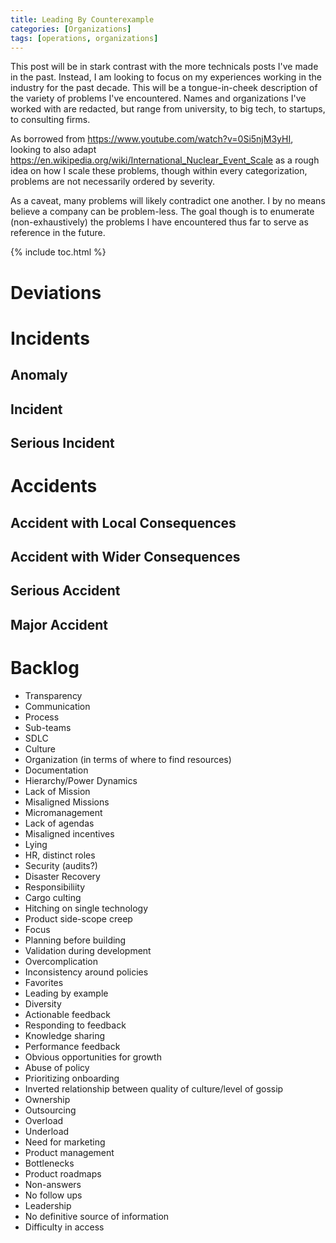 ```yaml
---
title: Leading By Counterexample
categories: [Organizations]
tags: [operations, organizations]
---
```


This post will be in stark contrast with the more technicals posts I've made in the past. Instead, I am looking to focus on my experiences working in the industry for the past decade. This will be a tongue-in-cheek description of the variety of problems I've encountered. Names and organizations I've worked with are redacted, but range from university, to big tech, to startups, to consulting firms.

As borrowed from https://www.youtube.com/watch?v=0Si5njM3yHI, looking to also adapt https://en.wikipedia.org/wiki/International_Nuclear_Event_Scale as a rough idea on how I scale these problems, though within every categorization, problems are not necessarily ordered by severity.

As a caveat, many problems will likely contradict one another. I by no means believe a company can be problem-less. The goal though is to enumerate (non-exhaustively) the problems I have encountered thus far to serve as reference in the future.

{% include toc.html %}

# Deviations

# Incidents

## Anomaly

## Incident

## Serious Incident

# Accidents

## Accident with Local Consequences

## Accident with Wider Consequences

## Serious Accident

## Major Accident

# Backlog

- Transparency
- Communication
- Process
- Sub-teams
- SDLC
- Culture
- Organization (in terms of where to find resources)
- Documentation
- Hierarchy/Power Dynamics
- Lack of Mission
- Misaligned Missions
- Micromanagement
- Lack of agendas
- Misaligned incentives
- Lying
- HR, distinct roles
- Security (audits?)
- Disaster Recovery
- Responsibiliity
- Cargo culting
- Hitching on single technology
- Product side-scope creep
- Focus
- Planning before building
- Validation during development
- Overcomplication
- Inconsistency around policies
- Favorites
- Leading by example
- Diversity
- Actionable feedback
- Responding to feedback
- Knowledge sharing
- Performance feedback
- Obvious opportunities for growth
- Abuse of policy
- Prioritizing onboarding
- Inverted relationship between quality of culture/level of gossip
- Ownership
- Outsourcing
- Overload
- Underload
- Need for marketing
- Product management
- Bottlenecks
- Product roadmaps
- Non-answers
- No follow ups
- Leadership
- No definitive source of information
- Difficulty in access

